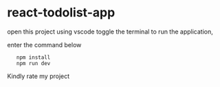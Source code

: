 # react-todolist-app
open this project using vscode
toggle the terminal
to run the application, 

enter the command below

       npm install
       npm run dev
       
 Kindly rate my project
